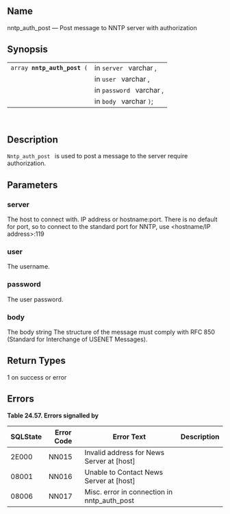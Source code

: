 <div>

<div>

</div>

<div>

## Name

nntp_auth_post — Post message to NNTP server with authorization

</div>

<div>

## Synopsis

<div>

|                                  |                          |
|----------------------------------|--------------------------|
| `array `**`nntp_auth_post`**` (` | in `server ` varchar ,   |
|                                  | in `user ` varchar ,     |
|                                  | in `password ` varchar , |
|                                  | in `body ` varchar `)`;  |

<div>

 

</div>

</div>

</div>

<div>

## Description

`Nntp_auth_post ` is used to post a message to the server require
authorization.

</div>

<div>

## Parameters

<div>

### server

The host to connect with. IP address or hostname:port. There is no
default for port, so to connect to the standard port for NNTP, use
\<hostname/IP address\>:119

</div>

<div>

### user

The username.

</div>

<div>

### password

The user password.

</div>

<div>

### body

The body <span class="type">string </span> The structure of the message
must comply with RFC 850 (Standard for Interchange of USENET Messages).

</div>

</div>

<div>

## Return Types

1 on success or error

</div>

<div>

## Errors

<div>

**Table 24.57. Errors signalled by**

<div>

| SQLState                              | Error Code                            | Error Text                                                                  | Description |
|---------------------------------------|---------------------------------------|-----------------------------------------------------------------------------|-------------|
| <span class="errorcode">2E000 </span> | <span class="errorcode">NN015 </span> | <span class="errortext">Invalid address for News Server at \[host\] </span> |             |
| <span class="errorcode">08001 </span> | <span class="errorcode">NN016 </span> | <span class="errortext">Unable to Contact News Server at \[host\] </span>   |             |
| <span class="errorcode">08006 </span> | <span class="errorcode">NN017 </span> | <span class="errortext">Misc. error in connection in nntp_auth_post </span> |             |

</div>

</div>

  

</div>

</div>
